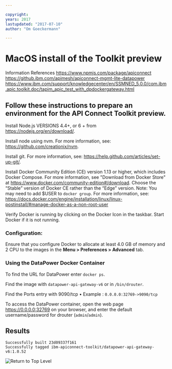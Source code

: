 ```yaml
---

copyright:
years: 2017
lastupdated: "2017-07-10"
author: "Om Goeckermann"

---
```

# MacOS install of the Toolkit preview
Information References
https://www.npmjs.com/package/apiconnect
https://github.ibm.com/apimesh/apiconnect-mgmt-lite-datapower
https://www.ibm.com/support/knowledgecenter/en/SSMNED_5.0.0/com.ibm.apic.toolkit.doc/tapim_apic_test_with_dpdockergateway.html

## Follow these instructions to prepare an environment for the API Connect Toolkit preview.

Install Node.js VERSIONS 4.4+, or 6 + from https://nodejs.org/en/download/.

Install node using nvm. For more information, see: https://github.com/creationix/nvm.

Install git. For more information, see: https://help.github.com/articles/set-up-git/.

Install Docker Community Edition (CE) version 1.13 or higher, which includes Docker Compose.
For more information, see "Download from Docker Store" at https://www.docker.com/community-edition#/download. Choose the “Stable” version of Docker CE rather than the “Edge” version.
    Note: You may need to add $USER to `docker group`. For more information, see:  https://docs.docker.com/engine/installation/linux/linux-postinstall/#manage-docker-as-a-non-root-user

Verify Docker is running by clicking on the Docker Icon in the taskbar. Start Docker if it is not running.

### Configuration:
Ensure that you configure Docker to allocate at least 4.0 GB of memory and 2 CPU to the images in the **Menu > Preferences > Advanced** tab.

### Using the DataPower Docker Container
To find the URL for DataPower enter `docker ps`.

Find the image with `datapower-api-gateway-v6` or in `/bin/drouter`.

Find the Ports entry with 9090/tcp
    • Example : `0.0.0.0:32769->9090/tcp`

To access the DataPower container, open the web page https://0.0.0.0:32769 on your browser, and enter the default username/password for drouter (`admin`/`admin`).

## Results

```
Successfully built 23d09337f161
Successfully tagged ibm-apiconnect-toolkit/datapower-api-gateway-v6:1.0.52
```

![Return to Top Level](../../)

